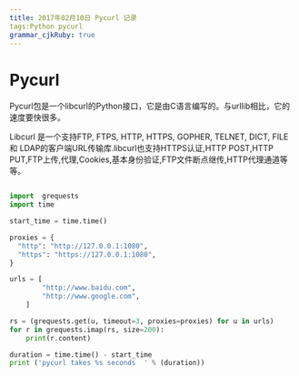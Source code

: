 ```yaml
---
title: 2017年02月10日 Pycurl 记录 
tags:Python pycurl 
grammar_cjkRuby: true
---
```


# Pycurl 
Pycurl包是一个libcurl的Python接口，它是由C语言编写的。与urllib相比，它的速度要快很多。

Libcurl 是一个支持FTP, FTPS, HTTP, HTTPS, GOPHER, TELNET, DICT, FILE 和 LDAP的客户端URL传输库.libcurl也支持HTTPS认证,HTTP POST,HTTP PUT,FTP上传,代理,Cookies,基本身份验证,FTP文件断点继传,HTTP代理通道等等。

```python

import  grequests
import time

start_time = time.time()

proxies = {
  "http": "http://127.0.0.1:1080",
  "https": "https://127.0.0.1:1080",
}

urls = [
        "http://www.baidu.com",
        "http://www.google.com",
    ]

rs = (grequests.get(u, timeout=3, proxies=proxies) for u in urls)
for r in grequests.imap(rs, size=200):
    print(r.content)

duration = time.time() - start_time
print ('pycurl takes %s seconds  ' % (duration))

```
